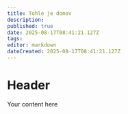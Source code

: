 ```yaml
---
title: Tohle je domov
description: 
published: true
date: 2025-08-17T08:41:21.127Z
tags: 
editor: markdown
dateCreated: 2025-08-17T08:41:21.127Z
---
```


# Header
Your content here